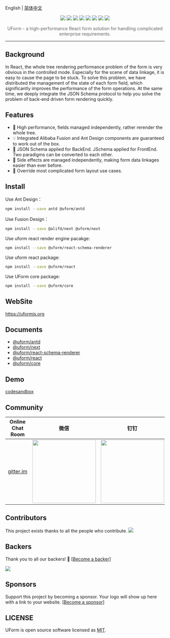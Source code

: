 English | [简体中文](./README.zh-cn.md)

<p align="center">
<img src="https://img.alicdn.com/tfs/TB19uf2XBGw3KVjSZFwXXbQ2FXa-1400-689.png">
<a href="https://www.npmjs.com/package/@uform/core"><a href="#backers" alt="sponsors on Open Collective"><img src="https://opencollective.com/uform/backers/badge.svg" /></a> <a href="#sponsors" alt="Sponsors on Open Collective"><img src="https://opencollective.com/uform/sponsors/badge.svg" /></a> <img src="https://img.shields.io/npm/v/@uform/core.svg"></a>
<a href="https://www.npmjs.com/package/@uform/react"><img src="https://img.shields.io/npm/v/@uform/react.svg"></a>
<a href="https://travis-ci.com/alibaba/uform"><img src="https://travis-ci.com/alibaba/uform.svg?branch=master"></a>
<a href="https://standardjs.com"><img src="https://img.shields.io/badge/code_style-standard-brightgreen.svg"></a>
<a href="https://app.netlify.com/sites/uform/deploys"><img src="https://api.netlify.com/api/v1/badges/7145918b-9cb5-47f8-8a42-111969e232ef/deploy-status"/></a>
</p>

<p align="center" style="color:#666;margin-top:10px;">UForm - a high-performance React form solution for handling complicated enterprise requirements.</p>

---

## Background

In React, the whole tree rendering performance problem of the form is very obvious in the controlled mode. Especially for the scene of data linkage, it is easy to cause the page to be stuck. To solve this problem, we have distributed the management of the state of each form field, which significantly improves the performance of the form operations. At the same time, we deeply integrate the JSON Schema protocol to help you solve the problem of back-end driven form rendering quickly.

## Features

- 🚀 High performance, fields managed independently, rather rerender the whole tree.
- 💡 Integrated Alibaba Fusion and Ant Design components are guaranteed to work out of the box.
- 🎨 JSON Schema applied for BackEnd. JSchema applied for FrontEnd. Two paradigms can be converted to each other.
- 🏅 Side effects are managed independently, making form data linkages easier than ever before.
- 🌯 Override most complicated form layout use cases.

## Install

Use Ant Design：

```bash
npm install --save antd @uform/antd
```

Use Fusion Design：

```bash
npm install --save @alifd/next @uform/next
```

Use uform react render engine pacakge:

```bash
npm install --save @uform/react-schema-renderer
```

Use uform react package:

```bash
npm install --save @uform/react
```

Use UForm core package:

```bash
npm install --save @uform/core
```


## WebSite

https://uformjs.org

## Documents

- [@uform/antd](./packages/antd/README.md)
- [@uform/next](./packages/next/README.md)
- [@uform/react-schema-renderer](./packages/react-schema-renderer/README.md)
- [@uform/react](./packages/react/README.md)
- [@uform/core](./packages/core/README.md)


## Demo

[codesandbox](https://codesandbox.io/s/o5up7)

## Community

| Online Chat Room                                             | 微信                                                         | 钉钉 |
| ------------------------------------------------------------ | ------------------------------------------------------------ | ---- |
| [gitter.im](https://gitter.im/alibaba-uform/community?source=orgpage) | <img width="200" src="https://img.alicdn.com/tfs/TB1jhm5VNYaK1RjSZFnXXa80pXa-620-824.png"/> |   <img width="200" src="https://img.alicdn.com/tfs/TB1pHMzUrPpK1RjSZFFXXa5PpXa-620-818.png"/>   |


## Contributors

This project exists thanks to all the people who contribute. 
<a href="https://github.com/alibaba/uform/graphs/contributors"><img src="https://opencollective.com/uform/contributors.svg?width=890&button=false" /></a>


## Backers

Thank you to all our backers! 🙏 [[Become a backer](https://opencollective.com/uform#backer)]

<a href="https://opencollective.com/uform#backers" target="_blank"><img src="https://opencollective.com/uform/backers.svg?width=890"></a>


## Sponsors

Support this project by becoming a sponsor. Your logo will show up here with a link to your website. [[Become a sponsor](https://opencollective.com/uform#sponsor)]



## LICENSE

UForm is open source software licensed as
[MIT](https://github.com/alibaba/uform/blob/master/LICENSE.md).
